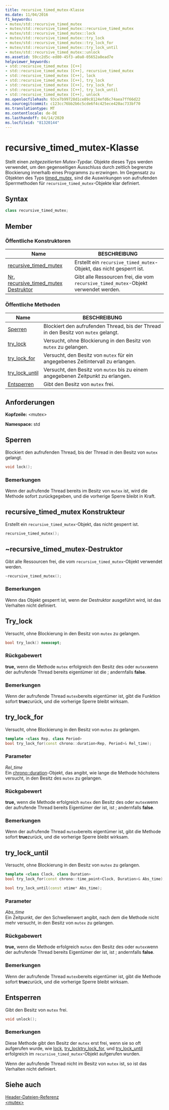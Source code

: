 ```yaml
---
title: recursive_timed_mutex-Klasse
ms.date: 11/04/2016
f1_keywords:
- mutex/std::recursive_timed_mutex
- mutex/std::recursive_timed_mutex::recursive_timed_mutex
- mutex/std::recursive_timed_mutex::lock
- mutex/std::recursive_timed_mutex::try_lock
- mutex/std::recursive_timed_mutex::try_lock_for
- mutex/std::recursive_timed_mutex::try_lock_until
- mutex/std::recursive_timed_mutex::unlock
ms.assetid: 59cc2d5c-ed80-45f3-a0a8-05652a8ead7e
helpviewer_keywords:
- std::recursive_timed_mutex [C++]
- std::recursive_timed_mutex [C++], recursive_timed_mutex
- std::recursive_timed_mutex [C++], lock
- std::recursive_timed_mutex [C++], try_lock
- std::recursive_timed_mutex [C++], try_lock_for
- std::recursive_timed_mutex [C++], try_lock_until
- std::recursive_timed_mutex [C++], unlock
ms.openlocfilehash: 93ce7b99728d1ce89c8124efd6c74aea7ff66d22
ms.sourcegitcommit: c123cc76bb2b6c5cde6f4c425ece420ac733bf70
ms.translationtype: MT
ms.contentlocale: de-DE
ms.lasthandoff: 04/14/2020
ms.locfileid: "81320144"
---
```

# <a name="recursive_timed_mutex-class"></a>recursive_timed_mutex-Klasse

Stellt einen *zeitgezeitierten Mutex-Typ*dar. Objekte dieses Typs werden verwendet, um den gegenseitigen Ausschluss durch zeitlich begrenzte Blockierung innerhalb eines Programms zu erzwingen. Im Gegensatz zu Objekten des Typs [timed_mutex](../standard-library/timed-mutex-class.md), sind die Auswirkungen von aufrufenden Sperrmethoden für `recursive_timed_mutex`-Objekte klar definiert.

## <a name="syntax"></a>Syntax

```cpp
class recursive_timed_mutex;
```

## <a name="members"></a>Member

### <a name="public-constructors"></a>Öffentliche Konstruktoren

|Name|BESCHREIBUNG|
|----------|-----------------|
|[recursive_timed_mutex](#recursive_timed_mutex)|Erstellt ein `recursive_timed_mutex`-Objekt, das nicht gesperrt ist.|
|[Nr. recursive_timed_mutex Destruktor](#dtorrecursive_timed_mutex_destructor)|Gibt alle Ressourcen frei, die vom `recursive_timed_mutex`-Objekt verwendet werden.|

### <a name="public-methods"></a>Öffentliche Methoden

|Name|BESCHREIBUNG|
|----------|-----------------|
|[Sperren](#lock)|Blockiert den aufrufenden Thread, bis der Thread in den Besitz von `mutex` gelangt.|
|[try_lock](#try_lock)|Versucht, ohne Blockierung in den Besitz von `mutex` zu gelangen.|
|[try_lock_for](#try_lock_for)|Versucht, den Besitz von `mutex` für ein angegebenes Zeitintervall zu erlangen.|
|[try_lock_until](#try_lock_until)|Versucht, den Besitz von `mutex` bis zu einem angegebenen Zeitpunkt zu erlangen.|
|[Entsperren](#unlock)|Gibt den Besitz von `mutex` frei.|

## <a name="requirements"></a>Anforderungen

**Kopfzeile:** \<mutex>

**Namespace:** std

## <a name="lock"></a><a name="lock"></a>Sperren

Blockiert den aufrufenden Thread, bis der Thread in den Besitz von `mutex` gelangt.

```cpp
void lock();
```

### <a name="remarks"></a>Bemerkungen

Wenn der aufrufende Thread bereits im Besitz von `mutex` ist, wird die Methode sofort zurückgegeben, und die vorherige Sperre bleibt in Kraft.

## <a name="recursive_timed_mutex-constructor"></a><a name="recursive_timed_mutex"></a>recursive_timed_mutex Konstrukteur

Erstellt ein `recursive_timed_mutex`-Objekt, das nicht gesperrt ist.

```cpp
recursive_timed_mutex();
```

## <a name="recursive_timed_mutex-destructor"></a><a name="dtorrecursive_timed_mutex_destructor"></a> ~recursive_timed_mutex-Destruktor

Gibt alle Ressourcen frei, die vom `recursive_timed_mutex`-Objekt verwendet werden.

```cpp
~recursive_timed_mutex();
```

### <a name="remarks"></a>Bemerkungen

Wenn das Objekt gesperrt ist, wenn der Destruktor ausgeführt wird, ist das Verhalten nicht definiert.

## <a name="try_lock"></a><a name="try_lock"></a>Try_lock

Versucht, ohne Blockierung in den Besitz von `mutex` zu gelangen.

```cpp
bool try_lock() noexcept;
```

### <a name="return-value"></a>Rückgabewert

**true,** wenn die Methode `mutex` erfolgreich den Besitz des oder `mutex`wenn der aufrufende Thread bereits eigentümer ist die ; andernfalls **false**.

### <a name="remarks"></a>Bemerkungen

Wenn der aufrufende Thread `mutex`bereits eigentümer ist, gibt die Funktion sofort **true**zurück, und die vorherige Sperre bleibt wirksam.

## <a name="try_lock_for"></a><a name="try_lock_for"></a>try_lock_for

Versucht, ohne Blockierung in den Besitz von `mutex` zu gelangen.

```cpp
template <class Rep, class Period>
bool try_lock_for(const chrono::duration<Rep, Period>& Rel_time);
```

### <a name="parameters"></a>Parameter

*Rel_time*\
Ein [chrono::duration](../standard-library/duration-class.md)-Objekt, das angibt, wie lange die Methode höchstens versucht, in den Besitz des `mutex` zu gelangen.

### <a name="return-value"></a>Rückgabewert

**true,** wenn die Methode erfolgreich `mutex` den Besitz des oder `mutex`wenn der aufrufende Thread bereits Eigentümer der ist, ist ; andernfalls **false**.

### <a name="remarks"></a>Bemerkungen

Wenn der aufrufende Thread `mutex`bereits eigentümer ist, gibt die Methode sofort **true**zurück, und die vorherige Sperre bleibt wirksam.

## <a name="try_lock_until"></a><a name="try_lock_until"></a>try_lock_until

Versucht, ohne Blockierung in den Besitz von `mutex` zu gelangen.

```cpp
template <class Clock, class Duration>
bool try_lock_for(const chrono::time_point<Clock, Duration>& Abs_time);

bool try_lock_until(const xtime* Abs_time);
```

### <a name="parameters"></a>Parameter

*Abs_time*\
Ein Zeitpunkt, der den Schwellenwert angibt, nach dem die Methode nicht mehr versucht, in den Besitz von `mutex` zu gelangen.

### <a name="return-value"></a>Rückgabewert

**true,** wenn die Methode erfolgreich `mutex` den Besitz des oder `mutex`wenn der aufrufende Thread bereits Eigentümer der ist, ist ; andernfalls **false**.

### <a name="remarks"></a>Bemerkungen

Wenn der aufrufende Thread `mutex`bereits eigentümer ist, gibt die Methode sofort **true**zurück, und die vorherige Sperre bleibt wirksam.

## <a name="unlock"></a><a name="unlock"></a>Entsperren

Gibt den Besitz von `mutex` frei.

```cpp
void unlock();
```

### <a name="remarks"></a>Bemerkungen

Diese Methode gibt den Besitz der `mutex` erst frei, wenn sie so oft aufgerufen wurde, wie [lock](#lock), [try_lock](#try_lock)[try_lock_for](#try_lock_for), und [try_lock_until](#try_lock_until) erfolgreich im `recursive_timed_mutex`-Objekt aufgerufen wurden.

Wenn der aufrufende Thread nicht im Besitz von `mutex` ist, so ist das Verhalten nicht definiert.

## <a name="see-also"></a>Siehe auch

[Header-Dateien-Referenz](../standard-library/cpp-standard-library-header-files.md)\
[\<mutex>](../standard-library/mutex.md)

